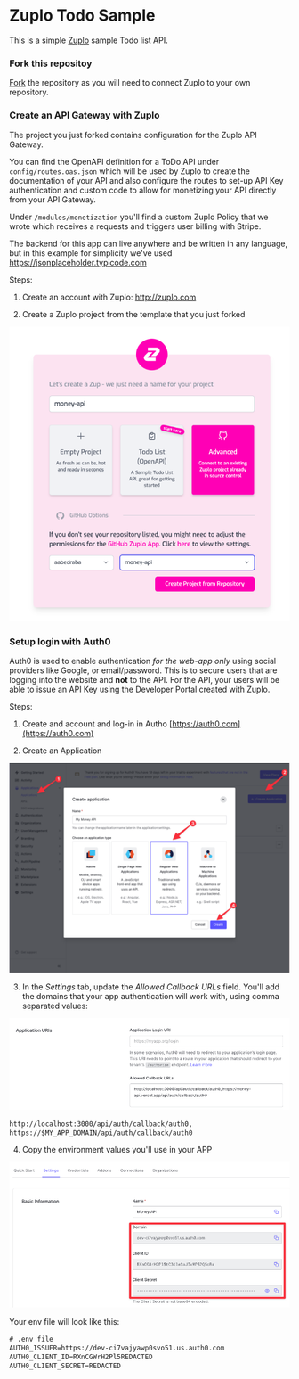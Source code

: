 # Zuplo Todo Sample

This is a simple [Zuplo](https://zuplo.com) sample Todo list API.

### Fork this repositoy

[Fork](https://github.com/zuplo/money-api-example/fork) the repository as you will need to connect Zuplo to your own repository.

### Create an API Gateway with Zuplo

The project you just forked contains configuration for the Zuplo API Gateway.

You can find the OpenAPI definition for a ToDo API under `config/routes.oas.json` which will be used by Zuplo to create the documentation of your API and also configure the routes to set-up API Key authentication and custom code to allow for monetizing your API directly from your API Gateway.

Under `/modules/monetization` you'll find a custom Zuplo Policy that we wrote which receives a requests and triggers user billing with Stripe.

The backend for this app can live anywhere and be written in any language, but in this example for simplicity we've used https://jsonplaceholder.typicode.com

Steps: 

1. Create an account with Zuplo: http://zuplo.com

2. Create a Zuplo project from the template that you just forked

![Create Project in Zuplo](./assets/zuplo-create-project.png)

### Setup login with Auth0

Auth0 is used to enable authentication _for the web-app only_ using social providers like Google, or email/password. This is to secure users that are logging into the website and **not** to the API. For the API, your users will be able to issue an API Key using the Developer Portal created with Zuplo.

Steps:

1. Create and account and log-in in Autho [https://auth0.com](https://auth0.com)

2. Create an Application

![Create Auth0 App](./assets/auth0-create-account.png)

3. In the _Settings_ tab, update the _Allowed Callback URLs_ field. You'll add the domains that your app authentication will work with, using comma separated values:

![Set up Allowed Callback URL](./assets/auth0-allowed-callback-url.png)

```
http://localhost:3000/api/auth/callback/auth0, https://$MY_APP_DOMAIN/api/auth/callback/auth0
```
4. Copy the environment values you'll use in your APP

![Copy Credentials values from Settings](./assets/auth0-credential-values.png)

Your env file will look like this: 

```
# .env file
AUTH0_ISSUER=https://dev-ci7vajyawp0svo51.us.auth0.com
AUTH0_CLIENT_ID=RXnCGWrH2Pl5REDACTED
AUTH0_CLIENT_SECRET=REDACTED
```
